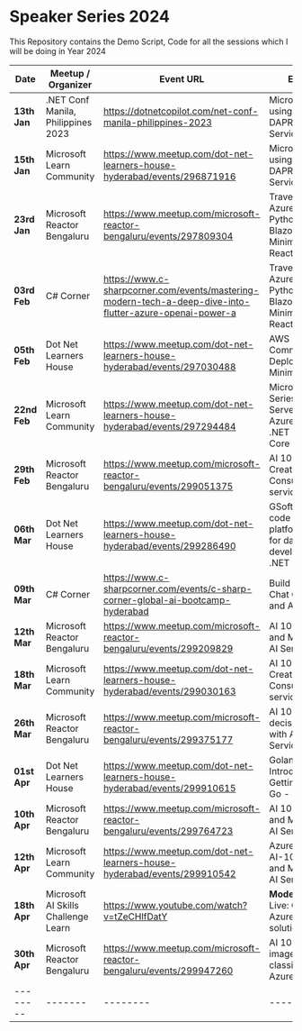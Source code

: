 # Speaker Series 2024

This Repository contains the Demo Script, Code for all the sessions which I will be doing in Year 2024

| Date    | Meetup / Organizer | Event URL | Event Title |
| -------- | ------- | -------- | ------- |
| **13th Jan** | .NET Conf Manila, Philippines 2023 | <https://dotnetcopilot.com/net-conf-manila-philippines-2023> | Microservices using .NET 8, and DAPR (Service to Service Invocation) |
| **15th Jan** | Microsoft Learn Community | <https://www.meetup.com/dot-net-learners-house-hyderabad/events/296871916> | Microservices using .NET 8, and DAPR (Service to Service Invocation) |
| **23rd Jan** | Microsoft Reactor Bengaluru | <https://www.meetup.com/microsoft-reactor-bengaluru/events/297809304> | Travels Solution - Azure Open AI, Python Flask, .NET Blazor Server, Minimal API, and ReactJS |
| **03rd Feb** | C# Corner | <https://www.c-sharpcorner.com/events/mastering-modern-tech-a-deep-dive-into-flutter-azure-openai-power-a> | Travels Solution - Azure Open AI, Python Flask, .NET Blazor Server, Minimal API, and ReactJS |
| **05th Feb** | Dot Net Learners House | <https://www.meetup.com/dot-net-learners-house-hyderabad/events/297030488> | AWS - Code Commit, Build, Deploy with .NET 8 Minimal API |
| **22nd Feb** | Microsoft Learn Community | <https://www.meetup.com/dot-net-learners-house-hyderabad/events/297294484> | Microservices Series - MS SQL Server, Docker, Azure Data Studio, .NET 8, and EF Core |
| **29th Feb** | Microsoft Reactor Bengaluru | <https://www.meetup.com/microsoft-reactor-bengaluru/events/299051375> | AI 102 - Prepare, Create, and Consume Azure AI services |
| **06th Mar** | Dot Net Learners House | <https://www.meetup.com/dot-net-learners-house-hyderabad/events/299286490> | GSoftApp - Low-code platform/framework for database apps development based .NET |
| **09th Mar** | C# Corner | <https://www.c-sharpcorner.com/events/c-sharp-corner-global-ai-bootcamp-hyderabad> | Build your own Chat GPT with .NET and Azure Open AI |
| **12th Mar** | Microsoft Reactor Bengaluru | <https://www.meetup.com/microsoft-reactor-bengaluru/events/299209829> | AI 102 - Secure and Monitor Azure AI Services |
| **18th Mar** | Microsoft Learn Community | <https://www.meetup.com/dot-net-learners-house-hyderabad/events/299030163> | AI 102 - Prepare, Create, and Consume Azure AI services |
| **26th Mar** | Microsoft Reactor Bengaluru | <https://www.meetup.com/microsoft-reactor-bengaluru/events/299375177> | AI 102 - Build decision support with Azure AI Services |
| **01st Apr** | Dot Net Learners House | <https://www.meetup.com/dot-net-learners-house-hyderabad/events/299910615> | Golang Series Introduction, and Getting started with Go - Session 1 |
| **10th Apr** | Microsoft Reactor Bengaluru | <https://www.meetup.com/microsoft-reactor-bengaluru/events/299764723> | AI 102 - Secure and Monitor Azure AI Services - Part II |
| **12th Apr** | Microsoft Learn Community | <https://www.meetup.com/dot-net-learners-house-hyderabad/events/299910542> | Azure AI engineer AI-102 - Secure and Monitor Azure AI Services |
| **18th Apr** | Microsoft AI Skills Challenge Learn | <https://www.youtube.com/watch?v=tZeCHlfDatY> | **Moderator** in Learn Live: Create an Azure AI Search solution |
| **30th Apr** | Microsoft Reactor Bengaluru | <https://www.meetup.com/microsoft-reactor-bengaluru/events/299947260> | AI 102 - Analyze images, Image classification with Azure AI Vision |
| -------- | ------- | -------- | ------- |
